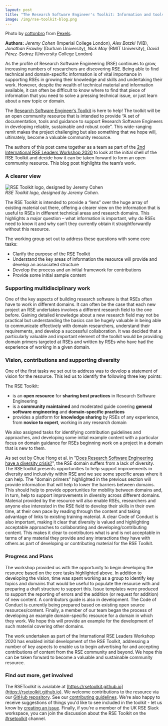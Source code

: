 ```yaml
---
layout: post
title: "The Research Software Engineer's Toolkit: Information and tools to support the RSE community"
image: /img/rse-toolkit-blog.png
---
```


Photo by [cottonbro](https://www.pexels.com/@cottonbro?utm_content=attributionCopyText&utm_medium=referral&utm_source=pexels) from [Pexels](https://www.pexels.com/photo/silver-and-green-screw-driver-4480453/?utm_content=attributionCopyText&utm_medium=referral&utm_source=pexels).

**Authors:** *Jeremy Cohen* (Imperial College London), *Alex Botzki* (VIB), *Jonathan Frawley* (Durham University), *Nick May* (RMIT University), *David Pérez-Suárez* (University College London)

As the profile of Research Software Engineering (RSE) continues to grow, increasing numbers of researchers are discovering RSE. Being able to find technical and domain-specific information is of vital importance in supporting RSEs in growing their knowledge and skills and undertaking their work. However, despite the wealth of technical material and information available, it can often be difficult to know where to find that piece of information that you need to solve a pressing technical issue, or just learn about a new topic or domain.

The [Research Software Engineer’s Toolkit](https://rsetoolkit.github.io) is here to help! The toolkit will be an open community resource that is intended to provide “A set of documentation, tools and guidance to support Research Software Engineers in developing reliable, sustainable and robust code”. This wide-ranging remit makes the project challenging but also something that we hope will, ultimately, become a valuable community resource.

The authors of this post came together as a team as part of the [2nd International RSE Leaders Workshop 2020](https://researchsoftware.org/2020-workshop) to look at the initial shell of the RSE Toolkit and decide how it can be taken forward to form an open community resource. This blog post highlights the team’s work.

<!--break-->

### A clearer view

![RSE Toolkit logo, designed by Jeremy Cohen](https://rsetoolkit.github.io/images/RTKlogo-small.png)  
*RSE Toolkit logo, designed by Jeremy Cohen.*

The RSE Toolkit is intended to provide a “lens” over the huge array of existing material out there, offering a clearer view on the information that is useful to RSEs in different technical areas and research domains. This highlights a major question – what information is important, why do RSEs need to know it and why can’t they currently obtain it straightforwardly without this resource.

The working group set out to address these questions with some core tasks:

 - Clarify the purpose of the RSE Toolkit
 - Understand the key areas of information the resource will provide and develop an associated structure
 - Develop the process and an initial framework for contributions
 - Provide some initial sample content

### Supporting multidisciplinary work

One of the key aspects of building research software is that RSEs often have to work in different domains. It can often be the case that each new project an RSE undertakes involves a different research field to the one before. Gaining detailed knowledge about a new research field may not be practical but understanding the basics can be hugely valuable in being able to communicate effectively with domain researchers, understand their requirements, and develop a successful collaboration. It was decided that a particularly valuable and important element of the toolkit would be providing domain primers targeted at RSEs and written by RSEs who have had the experience of working in a given domain.

### Vision, contributions and supporting diversity

One of the first tasks we set out to address was to develop a statement of vision for the resource. This led us to identify the following three key points:

The RSE Toolkit:
 - is an **open resource** for **sharing best practices** in Research Software Engineering
 - is a **community maintained** and moderated guide covering **general software engineering** and **domain-specific practices**
 - provides a platform for **knowledge sharing** by RSEs of any experience, from **novice to expert**, working in any research domain
 
We also assigned tasks for identifying contribution guidelines and approaches, and developing some initial example content with a particular focus on domain guidance for RSEs beginning work on a project in a domain that is new to them.

As set out by Chue Hong et al. in "[Does Research Software Engineering have a diversity crisis?](https://doi.org/10.5281/zenodo.3989885)", the RSE domain suffers from a lack of diversity. The RSEToolkit presents opportunities to help support improvements in diversity and inclusivity within RSE and we see some specific areas where it can help. The "domain primers" highlighted in the previous section will provide information that will help to lower the barriers between domains. This should help to provide opportunities for mobility between domains and, in turn, help to support improvements in diversity across different domains. Material provided by the resource will also enable RSEs, researchers and anyone else interested in the RSE field to develop their skills in their own time, at their own pace by reading through the content and taking advantage of links to existing training material. A clear Code of Conduct is also important, making it clear that diversity is valued and highlighting acceptable approaches to collaborating and developing/contributing content. This makes it clear to contributors what is and is not acceptable in terms of any material they provide and any interactions they have with others as part of developing or contributing material for the RSE Toolkit.

### Progress and Plans

The workshop provided us with the opportunity to begin developing the resource based on the core tasks highlighted above. In addition to developing the vision, time was spent working as a group to identify key topics and domains that would be useful to populate the resource with and preparing a draft structure to support this. Issue templates were produced to support the reporting of errors and the addition (or request for addition) of new content. A contributors guide is also in development. The Code of Conduct is currently being prepared based on existing open source resources/content. Finally, a member of our team began the process of developing an example domain-specific resource for a domain in which they work. We hope this will provide an example for the development of such material covering other domains.

The work undertaken as part of the International RSE Leaders Workshop 2020 has enabled initial development of the RSE Toolkit, addressing a number of key aspects to enable us to begin advertising for and accepting contributions of content from the RSE community and beyond. We hope this can be taken forward to become a valuable and sustainable community resource.

### Find out more, get involved

The RSEToolkit is avialable at [https://rsetoolkit.github.io](https://rsetoolkit.github.io). We welcome contributions to the resource via our [GitHub repository](https://github.com/RSEToolkit/RSEToolkit.github.io). See our [contributing guidelines](https://github.com/RSEToolkit/RSEToolkit.github.io/blob/main/CONTRIBUTING.md). We're also happy to receive suggestions of things you'd like to see included in the toolkit - let us know by [creating an issue](https://github.com/RSEToolkit/RSEToolkit.github.io/issues/new/choose). Finally, if you're a member of the UK RSE Slack workspace, you can join the discussion about the RSE Toolkit on the [#rsetoolkit](https://ukrse.slack.com/archives/C01AM13K230) channel.
